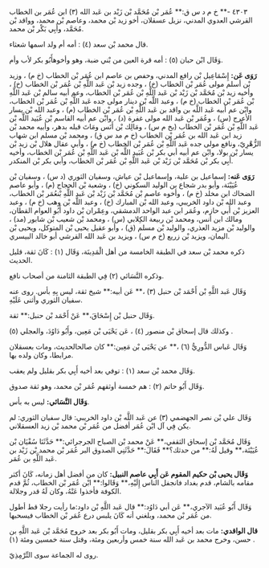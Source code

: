 ٤٣٠٣ -** خ م د س ق:** عُمَر بْن مُحَمَّد بْن زَيْد بن عَبد الله (٣) ابن عُمَر بن الخطاب القرشي العدوي المدني، نزيل عسقلان، أخو زيد بْن محمد، وعاصم بْن محمد، وواقد بْن مُحَمَّد، وأَبِي بَكْر بْن محمد.

قال محمد بْن سعد (٤) : أمه أم ولد اسمها شعثاء.

وَقَال ابْن حبان (٥) : أمه قرة العين من بْني ضبة، وهو وأخوهأَبُو بكر لأب وأم.

**رَوَى عَن:** إِسْمَاعِيل بْن رافع المدني، وحفص بن عاصم ابن عُمَر بْن الخطاب (خ م) ، وزيد بْن أسلم مولى عُمَر بْن الخطاب (خ) ، وجده زيد بْن عَبد اللَّهِ بْن عُمَر بْن الخطاب (خ) ، وأخيه زيد بْن مُحَمَّد بْن زَيْد بْن عَبد اللَّهِ بْن عُمَر بْن الخطاب، وعم أبيه سالم بْن عَبد اللَّهِ بْن عُمَر بْن الخطاب (خ م) ، وعبد اللَّه بْن دينار مولى جده عَبد اللَّهِ بْن عُمَر بْن الخطاب، وابْن عم أبيه عَبد اللَّه بن واقد بن عَبد اللَّهِ بْن عُمَر بْن الخطاب (م) ، وعبد الله بْن يسار الأعرج (س) ، وعُمَر بْن عَبد الله مولى غفرة (د) ، وابْن عم أبيه القاسم بْن عُبَيد اللَّه بْن عَبد اللَّهِ بْن عُمَر بْن الخطاب (بخ م س) ، ومَالِك بْن أَنَس ومَاتَ قبله بدهر، وأبيه محمد بْن زيد ابن عَبد الله بن عُمَر بْن الخطاب (خ م مد س ق) ، ومحمد بْن مسلم ابن شهاب الزُّهْرِيّ، ونافع مولى جده عَبد اللَّهِ بْن عُمَر بْن الخطاب (خ م) ، وأبي عقال هلال بْن زيد بْن يسار بْن بولا، وابْن عم أبيه أبي بكر بْن عُبَيد اللَّه بْن عَبد اللَّهِ بْن عُمَر بْن الخطاب، وأخيه أَبِي بكر بْن مُحَمَّد بْن زَيْد بْن عَبد اللَّهِ بْن عُمَر بْن الخطاب، وأبي بكر بْن المنكدر.

**رَوَى عَنه:** إسماعيل بن علية، وإسماعيل بْن عياش، وسفيان الثوري (د س) ، وسفيان بْن عُيَيْنَة، وأبو بدر شجاع بن الوليد السكوني (خ) ، وشعبة بْن الحجاج (م) ، وأبو عاصم الضحاك ابن مخلد (خ م) ، وأخوه عاصم بْن مُحَمَّد بْن زَيْد بْن عَبد اللَّهِ بْنعُمَر بْن الخطاب، وعبد الله بْن داود الخريبي، وعبد الله بْن المبارك (خ) ، وعبد اللَّه بْن وهب (خ م) ، وعبد العزيز بْن أَبي حازم، وعُمَر ابن عبد الواحد الدمشقي، وعِمْران بْن داود أَبُو العوام القطان، ومالك ابن أنس، ومحمد بْن ربيعة الكِلابي (س) ، ومحمد بْن شعيب بْن شابور (مد) ، والوليد بْن مزيد العذري، والوليد بْن مسلم (ق) ، وأبو عقيل يحيى بْن المتوكل، ويحيى بْن اليمان، ويزيد بْن زريع (خ م س) ، ويزيد بن عَبد الله القرشي أبو خالد البيسري.

ذكره محمد بْن سعد في الطبقة الخامسة من أهل الْمَدِينَة، وَقَال (١) : كَانَ ثقة، قليل الحديث.

وذكره النَّسَائي (٢) فِي الطبقة الثامنة من أصحاب نافع.

وَقَال عَبد اللَّهِ بْن أَحْمَد بْن حنبل (٣) ،** عَن أبيه:** شيخ ثقة، ليس بِهِ بأس. روى عنه سفيان الثوري وأثنى عَلَيْهِ.

وَقَال حنبل بْن إِسْحَاقَ،** عَنْ أَحْمَد بْن حنبل:** ثقة.

وكذلك قال إسحاق بْن منصور (٤) ، عَن يَحْيَى بْن مَعِين، وأَبُو دَاوُدَ، والعجلي (٥) .

وَقَال عَباس الدُّورِيُّ (٦) ،** عن يَحْيَى بْن مَعِين:** كان صالحالحديث، ومات بعسقلان مرابطا، وكان ولده بها.

وَقَال محمد بْن سعد (١) : توفي بعد أخيه أَبِي بكر بقليل ولم يعقب.

وَقَال أَبُو حاتم (٢) : هم خمسة أوثقهم عُمَر بْن محمد، وهو ثقة صدوق.

**وَقَال النَّسَائي:** ليس به بأس.

وَقَال علي بْن نصر الجهضمي (٣) عن عَبد اللَّه بْن داود الخريبي: قال سفيان الثوري: لم يكن فِي آل ابْن عُمَر أفضل من عُمَر بْن محمد بْن زيد العسقلاني.

وَقَال مُحَمَّد بْن إسحاق الثقفي،** عَنْ محمد بْن الصباح الجرجرائي:** حَدَّثَنَا سُفْيَان بْن عُيَيْنَة،** وقيل لَهُ:** من حدثك؟** فَقَالَ:** حَدَّثَنِي الصدوق البر عُمَر بْن محمد بْن زَيْد بن عَبد اللَّهِ بن عُمَر.

**وَقَال يحيى بْن حكيم المقوم عَن أَبِي عاصم النبيل:** كان من أفضل أهل زمانه، كَانَ أكثر مقامه بالشام، قدم بغداد فانجفل الناس إِلَيْهِ،** وَقَالوا:** ابْن عُمَر بْن الخطاب، ثُمَّ قدم الكوفة فأخذوا عَنْهُ، وكان لَهُ قدر وجلالة.

وَقَال أَبُو عُبَيد الآجري،** عَن أبي دَاوُد:** قال عَبد اللَّهِ بْن داود:ما رأيت رجلا قط أطول من عُمَر بْن محمد، وبلغني أنه كَانَ يلبس درع عُمَر بْن الخطاب فيسحبها.

**قال الواقدي:** مات بعد أخيه أَبِي بكر بقليل، ومات أَبُو بكر بعد خروج مُحَمَّد بْن عَبد اللَّهِ بن حسن، وخرج محمد بن عَبد الله سنة خمس وأربعين ومئة، وقتل سنة خمسين ومئة (١) .

روى له الجماعة سوى التِّرْمِذِيّ.